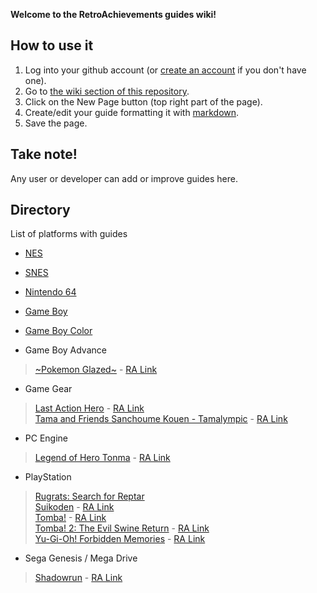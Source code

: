 **Welcome to the RetroAchievements guides wiki!**

## How to use it

1. Log into your github account (or [create an account](https://github.com/join) if you don't have one).
2. Go to [the wiki section of this repository](https://github.com/RetroAchievements/guides/wiki).
3. Click on the New Page button (top right part of the page).
4. Create/edit your guide formatting it with [markdown](http://commonmark.org/help/).
5. Save the page.

## Take note!
Any user or developer can add or improve guides here.

## Directory
List of platforms with guides

* [NES](https://github.com/RetroAchievements/guides/wiki/NES)
* [SNES](https://github.com/RetroAchievements/guides/wiki/SNES)
* [Nintendo 64](https://github.com/RetroAchievements/guides/wiki/Nintendo-64)
* [Game Boy](https://github.com/RetroAchievements/guides/wiki/Game-Boy)
* [Game Boy Color](https://github.com/RetroAchievements/guides/wiki/Game-Boy-Color)

* Game Boy Advance
> [~Pokemon Glazed~](https://github.com/RetroAchievements/guides/wiki/~Hack~-Pok%C3%A9mon-Glazed-(GameBoy-Advance)) - [RA Link](https://retroachievements.org/game/6353)

* Game Gear
> [Last Action Hero](https://github.com/RetroAchievements/guides/wiki/Last-Action-Hero-(Game-Gear)) - [RA Link](https://retroachievements.org/achievement/95081)  
> [Tama and Friends Sanchoume Kouen - Tamalympic](https://github.com/RetroAchievements/guides/wiki/Tama-and-Friends-Sanchoume-Kouen---Tamalympic-(Game-Gear)) - [RA Link](http://retroachievements.org/game/12524)  

* PC Engine
> [Legend of Hero Tonma](https://github.com/RetroAchievements/guides/wiki/Legend-of-Hero-Tonma-(PC-Engine)) - [RA Link](https://retroachievements.org/game/2303)  

* PlayStation
> [Rugrats: Search for Reptar](https://github.com/RetroAchievements/guides/wiki/Rugrats:-Search-for-Reptar-(PlayStation))  
> [Suikoden](https://github.com/RetroAchievements/guides/wiki/Suikoden-(PlayStation)) - [RA Link](http://retroachievements.org/game/11255)  
> [Tomba!](https://github.com/RetroAchievements/guides/wiki/Tomba!-(PlayStation)) - [RA Link](http://retroachievements.org/game/11276)  
> [Tomba! 2: The Evil Swine Return](https://github.com/RetroAchievements/guides/wiki/Tomba!-2:-The-Evil-Swine-Return-(Playstation)) - [RA Link](http://retroachievements.org/game/11306)  
> [Yu-Gi-Oh! Forbidden Memories](https://github.com/RetroAchievements/guides/wiki/Yu%E2%80%90Gi%E2%80%90Oh!-Forbidden-Memories-(PlayStation)) - [RA Link](http://retroachievements.org/game/11388)  

* Sega Genesis / Mega Drive
> [Shadowrun](https://github.com/RetroAchievements/guides/wiki/Shadowrun-(Mega-Drive)) - [RA Link](https://retroachievements.org/game/4748)  
